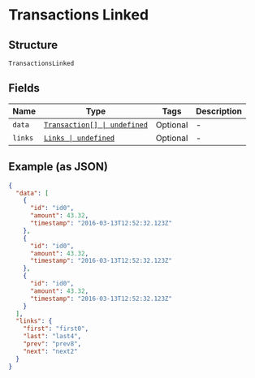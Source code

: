 
# Transactions Linked

## Structure

`TransactionsLinked`

## Fields

| Name | Type | Tags | Description |
|  --- | --- | --- | --- |
| `data` | [`Transaction[] \| undefined`](../../doc/models/transaction.md) | Optional | - |
| `links` | [`Links \| undefined`](../../doc/models/links.md) | Optional | - |

## Example (as JSON)

```json
{
  "data": [
    {
      "id": "id0",
      "amount": 43.32,
      "timestamp": "2016-03-13T12:52:32.123Z"
    },
    {
      "id": "id0",
      "amount": 43.32,
      "timestamp": "2016-03-13T12:52:32.123Z"
    },
    {
      "id": "id0",
      "amount": 43.32,
      "timestamp": "2016-03-13T12:52:32.123Z"
    }
  ],
  "links": {
    "first": "first0",
    "last": "last4",
    "prev": "prev8",
    "next": "next2"
  }
}
```

